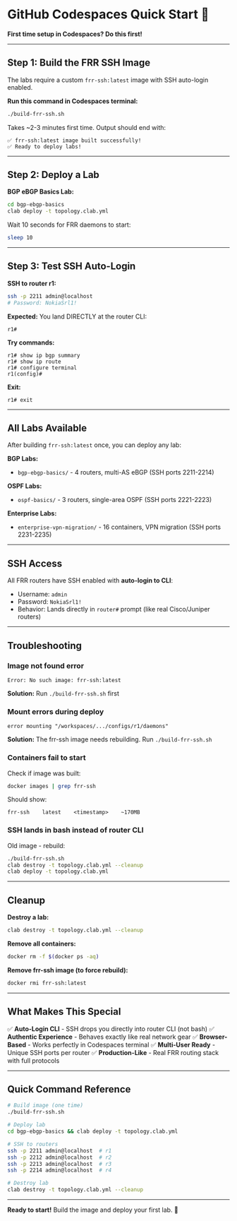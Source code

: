# GitHub Codespaces Quick Start 🚀

**First time setup in Codespaces? Do this first!**

---

## Step 1: Build the FRR SSH Image

The labs require a custom `frr-ssh:latest` image with SSH auto-login enabled.

**Run this command in Codespaces terminal:**
```bash
./build-frr-ssh.sh
```

Takes ~2-3 minutes first time. Output should end with:
```
✅ frr-ssh:latest image built successfully!
✅ Ready to deploy labs!
```

---

## Step 2: Deploy a Lab

**BGP eBGP Basics Lab:**
```bash
cd bgp-ebgp-basics
clab deploy -t topology.clab.yml
```

Wait 10 seconds for FRR daemons to start:
```bash
sleep 10
```

---

## Step 3: Test SSH Auto-Login

**SSH to router r1:**
```bash
ssh -p 2211 admin@localhost
# Password: NokiaSrl1!
```

**Expected:** You land DIRECTLY at the router CLI:
```
r1#
```

**Try commands:**
```
r1# show ip bgp summary
r1# show ip route
r1# configure terminal
r1(config)#
```

**Exit:**
```
r1# exit
```

---

## All Labs Available

After building `frr-ssh:latest` once, you can deploy any lab:

**BGP Labs:**
- `bgp-ebgp-basics/` - 4 routers, multi-AS eBGP (SSH ports 2211-2214)

**OSPF Labs:**
- `ospf-basics/` - 3 routers, single-area OSPF (SSH ports 2221-2223)

**Enterprise Labs:**
- `enterprise-vpn-migration/` - 16 containers, VPN migration (SSH ports 2231-2235)

---

## SSH Access

All FRR routers have SSH enabled with **auto-login to CLI**:
- Username: `admin`
- Password: `NokiaSrl1!`
- Behavior: Lands directly in `router#` prompt (like real Cisco/Juniper routers)

---

## Troubleshooting

### Image not found error
```
Error: No such image: frr-ssh:latest
```

**Solution:** Run `./build-frr-ssh.sh` first

### Mount errors during deploy
```
error mounting "/workspaces/.../configs/r1/daemons"
```

**Solution:** The frr-ssh image needs rebuilding. Run `./build-frr-ssh.sh`

### Containers fail to start
Check if image was built:
```bash
docker images | grep frr-ssh
```

Should show:
```
frr-ssh    latest    <timestamp>    ~170MB
```

### SSH lands in bash instead of router CLI
Old image - rebuild:
```bash
./build-frr-ssh.sh
clab destroy -t topology.clab.yml --cleanup
clab deploy -t topology.clab.yml
```

---

## Cleanup

**Destroy a lab:**
```bash
clab destroy -t topology.clab.yml --cleanup
```

**Remove all containers:**
```bash
docker rm -f $(docker ps -aq)
```

**Remove frr-ssh image (to force rebuild):**
```bash
docker rmi frr-ssh:latest
```

---

## What Makes This Special

✅ **Auto-Login CLI** - SSH drops you directly into router CLI (not bash)
✅ **Authentic Experience** - Behaves exactly like real network gear
✅ **Browser-Based** - Works perfectly in Codespaces terminal
✅ **Multi-User Ready** - Unique SSH ports per router
✅ **Production-Like** - Real FRR routing stack with full protocols

---

## Quick Command Reference

```bash
# Build image (one time)
./build-frr-ssh.sh

# Deploy lab
cd bgp-ebgp-basics && clab deploy -t topology.clab.yml

# SSH to routers
ssh -p 2211 admin@localhost  # r1
ssh -p 2212 admin@localhost  # r2
ssh -p 2213 admin@localhost  # r3
ssh -p 2214 admin@localhost  # r4

# Destroy lab
clab destroy -t topology.clab.yml --cleanup
```

---

**Ready to start!** Build the image and deploy your first lab. 🎉
